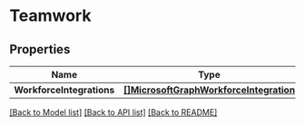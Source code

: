 # Teamwork

## Properties

Name | Type | Description | Notes
------------ | ------------- | ------------- | -------------
**WorkforceIntegrations** | [**[]MicrosoftGraphWorkforceIntegration**](microsoft.graph.workforceIntegration.md) |  | [optional] 

[[Back to Model list]](../README.md#documentation-for-models) [[Back to API list]](../README.md#documentation-for-api-endpoints) [[Back to README]](../README.md)


